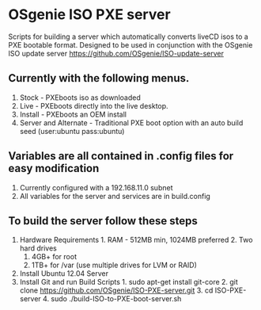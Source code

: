 OSgenie ISO PXE server
======================

Scripts for building a server which automatically converts liveCD isos to a PXE bootable format.
Designed to be used in conjunction with the OSgenie ISO update server
https://github.com/OSgenie/ISO-update-server

## Currently with the following menus.
  1. Stock - PXEboots iso as downloaded
  2. Live - PXEboots directly into the live desktop.
  3. Install - PXEboots an OEM install
  4. Server and Alternate - Traditional PXE boot option with an auto build seed (user:ubuntu pass:ubuntu)
  
## Variables are all contained in .config files for easy modification
  1. Currently configured with a 192.168.11.0 subnet 
  2. All variables for the server and services are in build.config
  
## To build the server follow these steps
  1. Hardware Requirements
    1. RAM - 512MB min, 1024MB preferred
    2. Two hard drives
      1. 4GB+ for root
      2. 1TB+ for /var (use multiple drives for LVM or RAID)
  2. Install Ubuntu 12.04 Server
  3. Install Git and run Build Scripts
    1. sudo apt-get install git-core
    2. git clone https://github.com/OSgenie/ISO-PXE-server.git
    3. cd ISO-PXE-server
    4. sudo ./build-ISO-to-PXE-boot-server.sh